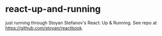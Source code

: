# react-up-and-running
just running through Stoyan Stefanov's React: Up & Running.  See repo at <a href="https://github.com/stoyan/reactbook">https://github.com/stoyan/reactbook</a>.


